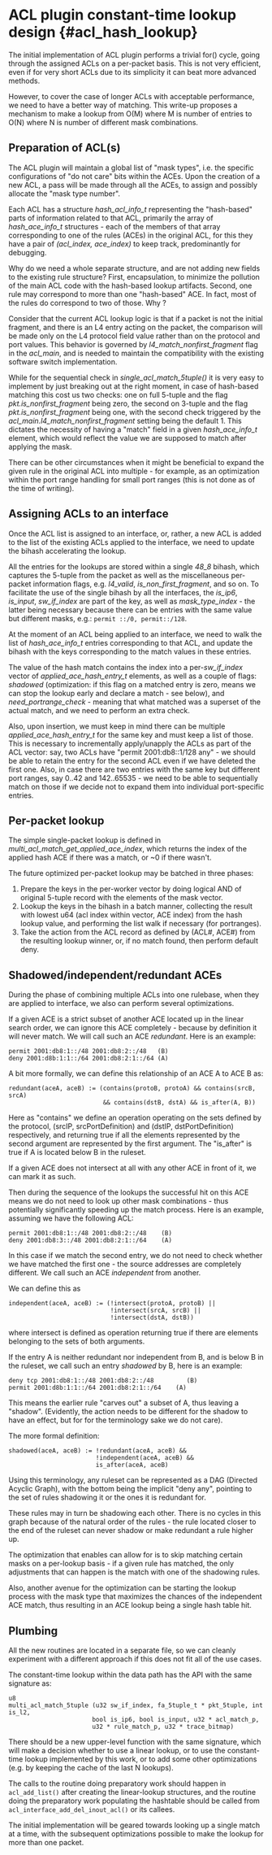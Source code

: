 ACL plugin constant-time lookup design    {#acl_hash_lookup}
======================================

The initial implementation of ACL plugin performs a trivial for() cycle,
going through the assigned ACLs on a per-packet basis. This is not very
efficient, even if for very short ACLs due to its simplicity it can beat
more advanced methods.

However, to cover the case of longer ACLs with acceptable performance,
we need to have a better way of matching. This write-up proposes
a mechanism to make a lookup from O(M) where M is number of entries
to O(N) where N is number of different mask combinations.

Preparation of ACL(s)
---------------------

The ACL plugin will maintain a global list of "mask types", i.e. the specific
configurations of "do not care" bits within the ACEs.
Upon the creation of a new ACL, a pass will be made through all the
ACEs, to assign and possibly allocate the "mask type number".

Each ACL has a structure *hash_acl_info_t* representing the "hash-based"
parts of information related to that ACL, primarily the array of
*hash_ace_info_t* structures - each of the members of that array
corresponding to one of the rules (ACEs) in the original ACL,
for this they have a pair of *(acl_index, ace_index)* to keep track,
predominantly for debugging.

Why do we need a whole separate structure, and are not adding new fields
to the existing rule structure? First, encapsulation, to minimize
the pollution of the main ACL code with the hash-based lookup artifacts.
Second, one rule may correspond to more than one "hash-based" ACE.
In fact, most of the rules do correspond to two of those. Why ?

Consider that the current ACL lookup logic is that if a packet
is not the initial fragment, and there is an L4 entry acting on the packet,
the comparison will be made only on the L4 protocol field value rather
than on the protocol and port values. This behavior is governed by
*l4_match_nonfirst_fragment* flag in the *acl_main*, and is needed to
maintain the compatibility with the existing software switch implementation.

While for the sequential check in *single_acl_match_5tuple()*
it is very easy to implement by just breaking out at the right moment,
in case of hash-based matching this cost us two checks:
one on full 5-tuple and the flag *pkt.is_nonfirst_fragment* being zero,
the second on 3-tuple and the flag *pkt.is_nonfirst_fragment* being one,
with the second check triggered by the *acl_main.l4_match_nonfirst_fragment*
setting being the default 1. This dictates the necessity of having a "match"
field in a given *hash_ace_info_t* element, which would reflect the value
we are supposed to match after applying the mask.

There can be other circumstances when it might be beneficial to expand
the given rule in the original ACL into multiple - for example, as an
optimization within the port range handling for small port ranges
(this is not done as of the time of writing).

Assigning ACLs to an interface
------------------------------

Once the ACL list is assigned to an interface, or, rather, a new ACL
is added to the list of the existing ACLs applied to the interface,
we need to update the bihash accelerating the lookup.

All the entries for the lookups are stored within a single *48_8* bihash,
which captures the 5-tuple from the packet as well as the miscellaneous
per-packet information flags, e.g. *l4_valid*, *is_non_first_fragment*,
and so on. To facilitate the use of the single bihash by all the interfaces,
the *is_ip6*, *is_input*, *sw_if_index* are part of the key,
as well as *mask_type_index* - the latter being necessary because
there can be entries with the same value but different masks, e.g.:
`permit ::/0, permit::/128`.

At the moment of an ACL being applied to an interface, we need to
walk the list of *hash_ace_info_t* entries corresponding to that ACL,
and update the bihash with the keys corresponding to the match
values in these entries.

The value of the hash match contains the index into a per-*sw_if_index* vector
of *applied_ace_hash_entry_t* elements, as well as a couple of flags:
*shadowed* (optimization: if this flag on a matched entry is zero, means
we can stop the lookup early and declare a match - see below),
and *need_portrange_check* - meaning that what matched was a superset
of the actual match, and we need to perform an extra check.

Also, upon insertion, we must keep in mind there can be
multiple *applied_ace_hash_entry_t* for the same key and must keep
a list of those. This is necessary to incrementally apply/unapply
the ACLs as part of the ACL vector: say, two ACLs have
"permit 2001:db8::1/128 any" - we should be able to retain the entry
for the second ACL even if we have deleted the first one.
Also, in case there are two entries with the same key but
different port ranges, say 0..42 and 142..65535 - we need
to be able to sequentially match on those if we decide not
to expand them into individual port-specific entries.

Per-packet lookup
-----------------

The simple single-packet lookup is defined in
*multi_acl_match_get_applied_ace_index*, which returns the index
of the applied hash ACE if there was a match, or ~0 if there wasn't.

The future optimized per-packet lookup may be batched in three phases:

1. Prepare the keys in the per-worker vector by doing logical AND of
   original 5-tuple record with the elements of the mask vector.
2. Lookup the keys in the bihash in a batch manner, collecting the
   result with lowest u64 (acl index within vector, ACE index) from
   the hash lookup value, and performing the list walk if necessary
   (for portranges).
3. Take the action from the ACL record as defined by (ACL#, ACE#) from the
   resulting lookup winner, or, if no match found, then perform default deny.

Shadowed/independent/redundant ACEs
------------------------------------

During the phase of combining multiple ACLs into one rulebase, when they
are applied to interface, we also can perform several optimizations.

If a given ACE is a strict subset of another ACE located up in the linear
search order, we can ignore this ACE completely - because by definition
it will never match. We will call such an ACE *redundant*. Here is an example:

```
permit 2001:db8:1::/48 2001:db8:2::/48   (B)
deny 2001:d8b:1:1::/64 2001:db8:2:1::/64 (A)
```

A bit more formally, we can define this relationship of an ACE A to ACE B as:

```
redundant(aceA, aceB) := (contains(protoB, protoA) && contains(srcB, srcA)
                          && contains(dstB, dstA) && is_after(A, B))
```

Here as "contains" we define an operation operating on the sets defined by
the protocol, (srcIP, srcPortDefinition) and (dstIP, dstPortDefinition)
respectively, and returning true if all the elements represented by
the second argument are represented by the first argument. The "is_after"
is true if A is located below B in the ruleset.

If a given ACE does not intersect at all with any other ACE
in front of it, we can mark it as such.

Then during the sequence of the lookups the successful hit on this ACE means
we do not need to look up other mask combinations - thus potentially
significantly speeding up the match process. Here is an example,
assuming we have the following ACL:

```
permit 2001:db8:1::/48 2001:db8:2::/48    (B)
deny 2001:db8:3::/48 2001:db8:2:1::/64    (A)
```

In this case if we match the second entry, we do not need to check whether
we have matched the first one - the source addresses are completely
different. We call such an ACE *independent* from another.

We can define this as

```
independent(aceA, aceB) := (!intersect(protoA, protoB) ||
                            !intersect(srcA, srcB) ||
                            !intersect(dstA, dstB))
```

where intersect is defined as operation returning true if there are
elements belonging to the sets of both arguments.

If the entry A is neither redundant nor independent from B, and is below
B in the ruleset, we call such an entry *shadowed* by B, here is an example:

```
deny tcp 2001:db8:1::/48 2001:db8:2::/48         (B)
permit 2001:d8b:1:1::/64 2001:db8:2:1::/64    (A)
```

This means the earlier rule "carves out" a subset of A, thus leaving
a "shadow". (Evidently, the action needs to be different for the shadow
to have an effect, but for for the terminology sake we do not care).

The more formal definition:

```
shadowed(aceA, aceB) := !redundant(aceA, aceB) &&
                        !independent(aceA, aceB) &&
                        is_after(aceA, aceB)
```

Using this terminology, any ruleset can be represented as
a DAG (Directed Acyclic Graph), with the bottom being the implicit
"deny any", pointing to the set of rules shadowing it or the ones
it is redundant for.

These rules may in turn be shadowing each other. There is no cycles in
this graph because of the natural order of the rules - the rule located
closer to the end of the ruleset can never shadow or make redundant a rule
higher up.

The optimization that enables can allow for is to skip matching certain
masks on a per-lookup basis - if a given rule has matched,
the only adjustments that can happen is the match with one of
the shadowing rules.

Also, another avenue for the optimization can be starting the lookup process
with the mask type that maximizes the chances of the independent ACE match,
thus resulting in an ACE lookup being a single hash table hit.


Plumbing
--------

All the new routines are located in a separate file,
so we can cleanly experiment with a different approach if this
does not fit all of the use cases.

The constant-time lookup within the data path has the API with
the same signature as:

```
u8
multi_acl_match_5tuple (u32 sw_if_index, fa_5tuple_t * pkt_5tuple, int is_l2,
                       bool is_ip6, bool is_input, u32 * acl_match_p,
                       u32 * rule_match_p, u32 * trace_bitmap)
```

There should be a new upper-level function with the same signature, which
will make a decision whether to use a linear lookup, or to use the
constant-time lookup implemented by this work, or to add some other
optimizations (e.g. by keeping the cache of the last N lookups).

The calls to the routine doing preparatory work should happen
in `acl_add_list()` after creating the linear-lookup structures,
and the routine doing the preparatory work populating the hashtable
should be called from `acl_interface_add_del_inout_acl()` or its callees.

The initial implementation will be geared towards looking up a single
match at a time, with the subsequent optimizations possible to make
the lookup for more than one packet.

